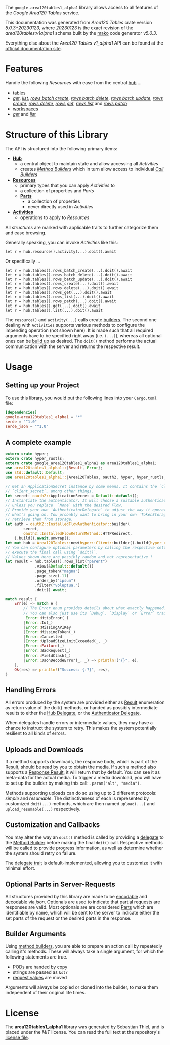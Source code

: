 <!---
DO NOT EDIT !
This file was generated automatically from 'src/generator/templates/api/README.md.mako'
DO NOT EDIT !
-->
The `google-area120tables1_alpha1` library allows access to all features of the *Google Area120 Tables* service.

This documentation was generated from *Area120 Tables* crate version *5.0.3+20230123*, where *20230123* is the exact revision of the *area120tables:v1alpha1* schema built by the [mako](http://www.makotemplates.org/) code generator *v5.0.3*.

Everything else about the *Area120 Tables* *v1_alpha1* API can be found at the
[official documentation site](https://support.google.com/area120-tables/answer/10011390).
# Features

Handle the following *Resources* with ease from the central [hub](https://docs.rs/google-area120tables1_alpha1/5.0.3+20230123/google_area120tables1_alpha1/Area120Tables) ...

* [tables](https://docs.rs/google-area120tables1_alpha1/5.0.3+20230123/google_area120tables1_alpha1/api::Table)
 * [*get*](https://docs.rs/google-area120tables1_alpha1/5.0.3+20230123/google_area120tables1_alpha1/api::TableGetCall), [*list*](https://docs.rs/google-area120tables1_alpha1/5.0.3+20230123/google_area120tables1_alpha1/api::TableListCall), [*rows batch create*](https://docs.rs/google-area120tables1_alpha1/5.0.3+20230123/google_area120tables1_alpha1/api::TableRowBatchCreateCall), [*rows batch delete*](https://docs.rs/google-area120tables1_alpha1/5.0.3+20230123/google_area120tables1_alpha1/api::TableRowBatchDeleteCall), [*rows batch update*](https://docs.rs/google-area120tables1_alpha1/5.0.3+20230123/google_area120tables1_alpha1/api::TableRowBatchUpdateCall), [*rows create*](https://docs.rs/google-area120tables1_alpha1/5.0.3+20230123/google_area120tables1_alpha1/api::TableRowCreateCall), [*rows delete*](https://docs.rs/google-area120tables1_alpha1/5.0.3+20230123/google_area120tables1_alpha1/api::TableRowDeleteCall), [*rows get*](https://docs.rs/google-area120tables1_alpha1/5.0.3+20230123/google_area120tables1_alpha1/api::TableRowGetCall), [*rows list*](https://docs.rs/google-area120tables1_alpha1/5.0.3+20230123/google_area120tables1_alpha1/api::TableRowListCall) and [*rows patch*](https://docs.rs/google-area120tables1_alpha1/5.0.3+20230123/google_area120tables1_alpha1/api::TableRowPatchCall)
* [workspaces](https://docs.rs/google-area120tables1_alpha1/5.0.3+20230123/google_area120tables1_alpha1/api::Workspace)
 * [*get*](https://docs.rs/google-area120tables1_alpha1/5.0.3+20230123/google_area120tables1_alpha1/api::WorkspaceGetCall) and [*list*](https://docs.rs/google-area120tables1_alpha1/5.0.3+20230123/google_area120tables1_alpha1/api::WorkspaceListCall)




# Structure of this Library

The API is structured into the following primary items:

* **[Hub](https://docs.rs/google-area120tables1_alpha1/5.0.3+20230123/google_area120tables1_alpha1/Area120Tables)**
    * a central object to maintain state and allow accessing all *Activities*
    * creates [*Method Builders*](https://docs.rs/google-area120tables1_alpha1/5.0.3+20230123/google_area120tables1_alpha1/client::MethodsBuilder) which in turn
      allow access to individual [*Call Builders*](https://docs.rs/google-area120tables1_alpha1/5.0.3+20230123/google_area120tables1_alpha1/client::CallBuilder)
* **[Resources](https://docs.rs/google-area120tables1_alpha1/5.0.3+20230123/google_area120tables1_alpha1/client::Resource)**
    * primary types that you can apply *Activities* to
    * a collection of properties and *Parts*
    * **[Parts](https://docs.rs/google-area120tables1_alpha1/5.0.3+20230123/google_area120tables1_alpha1/client::Part)**
        * a collection of properties
        * never directly used in *Activities*
* **[Activities](https://docs.rs/google-area120tables1_alpha1/5.0.3+20230123/google_area120tables1_alpha1/client::CallBuilder)**
    * operations to apply to *Resources*

All *structures* are marked with applicable traits to further categorize them and ease browsing.

Generally speaking, you can invoke *Activities* like this:

```Rust,ignore
let r = hub.resource().activity(...).doit().await
```

Or specifically ...

```ignore
let r = hub.tables().rows_batch_create(...).doit().await
let r = hub.tables().rows_batch_delete(...).doit().await
let r = hub.tables().rows_batch_update(...).doit().await
let r = hub.tables().rows_create(...).doit().await
let r = hub.tables().rows_delete(...).doit().await
let r = hub.tables().rows_get(...).doit().await
let r = hub.tables().rows_list(...).doit().await
let r = hub.tables().rows_patch(...).doit().await
let r = hub.tables().get(...).doit().await
let r = hub.tables().list(...).doit().await
```

The `resource()` and `activity(...)` calls create [builders][builder-pattern]. The second one dealing with `Activities`
supports various methods to configure the impending operation (not shown here). It is made such that all required arguments have to be
specified right away (i.e. `(...)`), whereas all optional ones can be [build up][builder-pattern] as desired.
The `doit()` method performs the actual communication with the server and returns the respective result.

# Usage

## Setting up your Project

To use this library, you would put the following lines into your `Cargo.toml` file:

```toml
[dependencies]
google-area120tables1_alpha1 = "*"
serde = "^1.0"
serde_json = "^1.0"
```

## A complete example

```Rust
extern crate hyper;
extern crate hyper_rustls;
extern crate google_area120tables1_alpha1 as area120tables1_alpha1;
use area120tables1_alpha1::{Result, Error};
use std::default::Default;
use area120tables1_alpha1::{Area120Tables, oauth2, hyper, hyper_rustls, chrono, FieldMask};

// Get an ApplicationSecret instance by some means. It contains the `client_id` and
// `client_secret`, among other things.
let secret: oauth2::ApplicationSecret = Default::default();
// Instantiate the authenticator. It will choose a suitable authentication flow for you,
// unless you replace  `None` with the desired Flow.
// Provide your own `AuthenticatorDelegate` to adjust the way it operates and get feedback about
// what's going on. You probably want to bring in your own `TokenStorage` to persist tokens and
// retrieve them from storage.
let auth = oauth2::InstalledFlowAuthenticator::builder(
        secret,
        oauth2::InstalledFlowReturnMethod::HTTPRedirect,
    ).build().await.unwrap();
let mut hub = Area120Tables::new(hyper::Client::builder().build(hyper_rustls::HttpsConnectorBuilder::new().with_native_roots().https_or_http().enable_http1().build()), auth);
// You can configure optional parameters by calling the respective setters at will, and
// execute the final call using `doit()`.
// Values shown here are possibly random and not representative !
let result = hub.tables().rows_list("parent")
             .view(&Default::default())
             .page_token("magna")
             .page_size(-11)
             .order_by("ipsum")
             .filter("voluptua.")
             .doit().await;

match result {
    Err(e) => match e {
        // The Error enum provides details about what exactly happened.
        // You can also just use its `Debug`, `Display` or `Error` traits
         Error::HttpError(_)
        |Error::Io(_)
        |Error::MissingAPIKey
        |Error::MissingToken(_)
        |Error::Cancelled
        |Error::UploadSizeLimitExceeded(_, _)
        |Error::Failure(_)
        |Error::BadRequest(_)
        |Error::FieldClash(_)
        |Error::JsonDecodeError(_, _) => println!("{}", e),
    },
    Ok(res) => println!("Success: {:?}", res),
}

```
## Handling Errors

All errors produced by the system are provided either as [Result](https://docs.rs/google-area120tables1_alpha1/5.0.3+20230123/google_area120tables1_alpha1/client::Result) enumeration as return value of
the doit() methods, or handed as possibly intermediate results to either the
[Hub Delegate](https://docs.rs/google-area120tables1_alpha1/5.0.3+20230123/google_area120tables1_alpha1/client::Delegate), or the [Authenticator Delegate](https://docs.rs/yup-oauth2/*/yup_oauth2/trait.AuthenticatorDelegate.html).

When delegates handle errors or intermediate values, they may have a chance to instruct the system to retry. This
makes the system potentially resilient to all kinds of errors.

## Uploads and Downloads
If a method supports downloads, the response body, which is part of the [Result](https://docs.rs/google-area120tables1_alpha1/5.0.3+20230123/google_area120tables1_alpha1/client::Result), should be
read by you to obtain the media.
If such a method also supports a [Response Result](https://docs.rs/google-area120tables1_alpha1/5.0.3+20230123/google_area120tables1_alpha1/client::ResponseResult), it will return that by default.
You can see it as meta-data for the actual media. To trigger a media download, you will have to set up the builder by making
this call: `.param("alt", "media")`.

Methods supporting uploads can do so using up to 2 different protocols:
*simple* and *resumable*. The distinctiveness of each is represented by customized
`doit(...)` methods, which are then named `upload(...)` and `upload_resumable(...)` respectively.

## Customization and Callbacks

You may alter the way an `doit()` method is called by providing a [delegate](https://docs.rs/google-area120tables1_alpha1/5.0.3+20230123/google_area120tables1_alpha1/client::Delegate) to the
[Method Builder](https://docs.rs/google-area120tables1_alpha1/5.0.3+20230123/google_area120tables1_alpha1/client::CallBuilder) before making the final `doit()` call.
Respective methods will be called to provide progress information, as well as determine whether the system should
retry on failure.

The [delegate trait](https://docs.rs/google-area120tables1_alpha1/5.0.3+20230123/google_area120tables1_alpha1/client::Delegate) is default-implemented, allowing you to customize it with minimal effort.

## Optional Parts in Server-Requests

All structures provided by this library are made to be [encodable](https://docs.rs/google-area120tables1_alpha1/5.0.3+20230123/google_area120tables1_alpha1/client::RequestValue) and
[decodable](https://docs.rs/google-area120tables1_alpha1/5.0.3+20230123/google_area120tables1_alpha1/client::ResponseResult) via *json*. Optionals are used to indicate that partial requests are responses
are valid.
Most optionals are are considered [Parts](https://docs.rs/google-area120tables1_alpha1/5.0.3+20230123/google_area120tables1_alpha1/client::Part) which are identifiable by name, which will be sent to
the server to indicate either the set parts of the request or the desired parts in the response.

## Builder Arguments

Using [method builders](https://docs.rs/google-area120tables1_alpha1/5.0.3+20230123/google_area120tables1_alpha1/client::CallBuilder), you are able to prepare an action call by repeatedly calling it's methods.
These will always take a single argument, for which the following statements are true.

* [PODs][wiki-pod] are handed by copy
* strings are passed as `&str`
* [request values](https://docs.rs/google-area120tables1_alpha1/5.0.3+20230123/google_area120tables1_alpha1/client::RequestValue) are moved

Arguments will always be copied or cloned into the builder, to make them independent of their original life times.

[wiki-pod]: http://en.wikipedia.org/wiki/Plain_old_data_structure
[builder-pattern]: http://en.wikipedia.org/wiki/Builder_pattern
[google-go-api]: https://github.com/google/google-api-go-client

# License
The **area120tables1_alpha1** library was generated by Sebastian Thiel, and is placed
under the *MIT* license.
You can read the full text at the repository's [license file][repo-license].

[repo-license]: https://github.com/Byron/google-apis-rsblob/main/LICENSE.md

